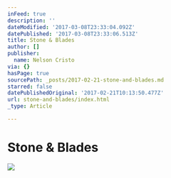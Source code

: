```yaml
---
inFeed: true
description: ''
dateModified: '2017-03-08T23:33:04.092Z'
datePublished: '2017-03-08T23:33:06.513Z'
title: Stone & Blades
author: []
publisher:
  name: Nelson Cristo
via: {}
hasPage: true
sourcePath: _posts/2017-02-21-stone-and-blades.md
starred: false
datePublishedOriginal: '2017-02-21T10:13:50.477Z'
url: stone-and-blades/index.html
_type: Article

---
```

# Stone & Blades
![](https://the-grid-user-content.s3-us-west-2.amazonaws.com/5d065a94-d19c-4d66-9af1-f7e1b4579d3a.jpg)